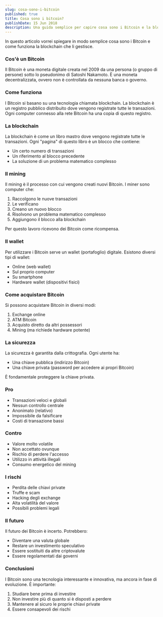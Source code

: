 ```yaml
---
slug: cosa-sono-i-bitcoin
published: true
title: Cosa sono i bitcoin?
publishDate: 15 Jun 2018
description: Una guida semplice per capire cosa sono i Bitcoin e la blockchain
---
```


In questo articolo vorrei spiegare in modo semplice cosa sono i Bitcoin e come funziona la blockchain che li gestisce.

<!--more-->

### Cos'è un Bitcoin

Il Bitcoin è una moneta digitale creata nel 2009 da una persona (o gruppo di persone) sotto lo pseudonimo di Satoshi Nakamoto. È una moneta decentralizzata, ovvero non è controllata da nessuna banca o governo.

### Come funziona

I Bitcoin si basano su una tecnologia chiamata blockchain. La blockchain è un registro pubblico distribuito dove vengono registrate tutte le transazioni. Ogni computer connesso alla rete Bitcoin ha una copia di questo registro.

### La blockchain

La blockchain è come un libro mastro dove vengono registrate tutte le transazioni. Ogni "pagina" di questo libro è un blocco che contiene:
- Un certo numero di transazioni
- Un riferimento al blocco precedente
- La soluzione di un problema matematico complesso

### Il mining

Il mining è il processo con cui vengono creati nuovi Bitcoin. I miner sono computer che:
1. Raccolgono le nuove transazioni
2. Le verificano
3. Creano un nuovo blocco
4. Risolvono un problema matematico complesso
5. Aggiungono il blocco alla blockchain

Per questo lavoro ricevono dei Bitcoin come ricompensa.

### Il wallet

Per utilizzare i Bitcoin serve un wallet (portafoglio) digitale. Esistono diversi tipi di wallet:
- Online (web wallet)
- Sul proprio computer
- Su smartphone
- Hardware wallet (dispositivi fisici)

### Come acquistare Bitcoin

Si possono acquistare Bitcoin in diversi modi:
1. Exchange online
2. ATM Bitcoin
3. Acquisto diretto da altri possessori
4. Mining (ma richiede hardware potente)

### La sicurezza

La sicurezza è garantita dalla crittografia. Ogni utente ha:
- Una chiave pubblica (indirizzo Bitcoin)
- Una chiave privata (password per accedere ai propri Bitcoin)

È fondamentale proteggere la chiave privata.

### Pro

- Transazioni veloci e globali
- Nessun controllo centrale
- Anonimato (relativo)
- Impossibile da falsificare
- Costi di transazione bassi

### Contro

- Valore molto volatile
- Non accettato ovunque
- Rischio di perdere l'accesso
- Utilizzo in attività illegali
- Consumo energetico del mining

### I rischi

- Perdita delle chiavi private
- Truffe e scam
- Hacking degli exchange
- Alta volatilità del valore
- Possibili problemi legali

### Il futuro

Il futuro dei Bitcoin è incerto. Potrebbero:
- Diventare una valuta globale
- Restare un investimento speculativo
- Essere sostituiti da altre criptovalute
- Essere regolamentati dai governi

### Conclusioni

I Bitcoin sono una tecnologia interessante e innovativa, ma ancora in fase di evoluzione. È importante:
1. Studiare bene prima di investire
2. Non investire più di quanto si è disposti a perdere
3. Mantenere al sicuro le proprie chiavi private
4. Essere consapevoli dei rischi
